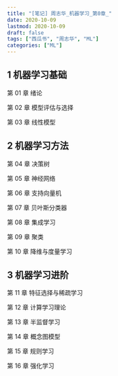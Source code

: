 ```yaml
---
title: "[笔记] 周志华_机器学习_第0章_"
date: 2020-10-09
lastmod: 2020-10-09
draft: false
tags: ["西瓜书", "周志华", "ML"]
categories: ["ML"]
---
```




## 1 机器学习基础

第 01 章 绪论

第 02 章 模型评估与选择

第 03 章 线性模型

## 2 机器学习方法

第 04 章 决策树

第 05 章 神经网络

第 06 章 支持向量机

第 07 章 贝叶斯分类器

第 08 章 集成学习

第 09 章 聚类

第 10 章 降维与度量学习

## 3 机器学习进阶

第 11 章 特征选择与稀疏学习

第 12 章 计算学习理论

第 13 章 半监督学习

第 14 章 概念图模型

第 15 章 规则学习

第 16 章 强化学习

